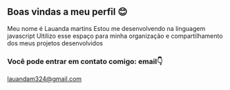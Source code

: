 ## Boas vindas a meu perfil 😊
Meu nome é Lauanda martins
Estou me desenvolvendo na linguagem javascript
Ultilizo esse espaço para minha organização e compartilhamento dos meus projetos desenvolvidos
### Você pode entrar em contato comigo: email👇
lauandam324@gmail.com
